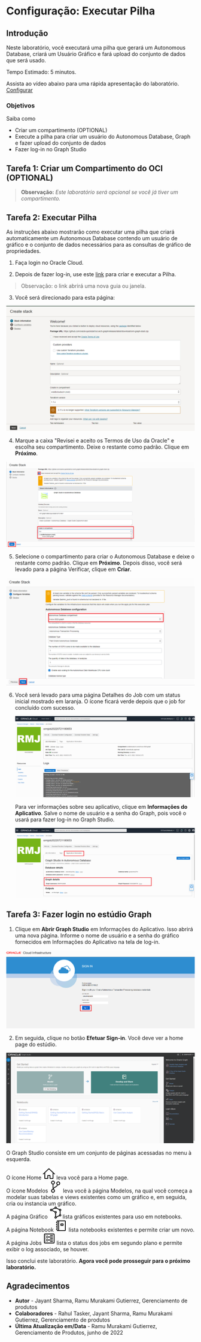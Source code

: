 # Configuração: Executar Pilha

## Introdução

Neste laboratório, você executará uma pilha que gerará um Autonomous Database, criará um Usuário Gráfico e fará upload do conjunto de dados que será usado.

Tempo Estimado: 5 minutos.

Assista ao vídeo abaixo para uma rápida apresentação do laboratório. [Configurar](videohub:1_8z5ze0pe)

### Objetivos

Saiba como

*   Criar um compartimento (OPTIONAL)
*   Execute a pilha para criar um usuário do Autonomous Database, Graph e fazer upload do conjunto de dados
*   Fazer log-in no Graph Studio

## Tarefa 1: Criar um Compartimento do OCI (OPTIONAL)

> **Observação:** _Este laboratório será opcional se você já tiver um compartimento._

[](include:iam-compartment-create-body.md)

## Tarefa 2: Executar Pilha

As instruções abaixo mostrarão como executar uma pilha que criará automaticamente um Autonomous Database contendo um usuário de gráfico e o conjunto de dados necessários para as consultas de gráfico de propriedades.

1.  Faça login no Oracle Cloud.
    
2.  Depois de fazer log-in, use este [link](https://cloud.oracle.com/resourcemanager/stacks/create?zipUrl=https://github.com/oracle-quickstart/oci-arch-graph/releases/latest/download/orm-graph-stack.zip) para criar e executar a Pilha.
    

> Observação: o link abrirá uma nova guia ou janela.

3.  Você será direcionado para esta página:

![A página Criar Pilha](./images/create-stack.png)

4.  Marque a caixa "Revisei e aceito os Termos de Uso da Oracle" e escolha seu compartimento. Deixe o restante como padrão. Clique em **Próximo**.

![Opção para ter verificado e aceitar os Termos de Uso da Oracle](./images/oracle-terms.png)

5.  Selecione o compartimento para criar o Autonomous Database e deixe o restante como padrão. Clique em **Próximo**. Depois disso, você será levado para a página Verificar, clique em **Criar**.

![A página Criar Pilha](./images/configure-variables.png)

6.  Você será levado para uma página Detalhes do Job com um status inicial mostrado em laranja. O ícone ficará verde depois que o job for concluído com sucesso.
    
    ![O job foi bem-sucedido](./images/successful-job.png)
    
    Para ver informações sobre seu aplicativo, clique em **Informações do Aplicativo**. Salve o nome de usuário e a senha do Graph, pois você o usará para fazer log-in no Graph Studio.
    
    ![Como ver o nome de usuário e a senha do gráfico](./images/graph-username-password.png)
    

## Tarefa 3: Fazer login no estúdio Graph

1.  Clique em **Abrir Graph Studio** em Informações do Aplicativo. Isso abrirá uma nova página. Informe o nome de usuário e a senha do gráfico fornecidos em Informações do Aplicativo na tela de log-in.

![Abrir estúdio gráfico em Informações da Aplicação](./images/login-page.png " ")

2.  Em seguida, clique no botão **Efetuar Sign-in**. Você deve ver a home page do estúdio.

![O texto ALT não está disponível para esta imagem](./images/gs-graphuser-home-page.png " ")

O Graph Studio consiste em um conjunto de páginas acessadas no menu à esquerda.

O ícone Home ![Ícone Início](images/home.svg) leva você para a Home page.  
O ícone Modelos ![ícone Modelos](images/code-fork.svg) leva você à página Modelos, na qual você começa a modelar suas tabelas e views existentes como um gráfico e, em seguida, cria ou instancia um gráfico.  
A página Gráfico ![Ícone Gráficos](images/radar-chart.svg) lista gráficos existentes para uso em notebooks.  
A página Notebook ![Ícone de notebook](images/notebook.svg) lista notebooks existentes e permite criar um novo.  
A página Jobs ![ícone Jobs](images/server.svg) lista o status dos jobs em segundo plano e permite exibir o log associado, se houver.

Isso conclui este laboratório. **Agora você pode prosseguir para o próximo laboratório.**

## Agradecimentos

*   **Autor** - Jayant Sharma, Ramu Murakami Gutierrez, Gerenciamento de produtos
*   **Colaboradores** - Rahul Tasker, Jayant Sharma, Ramu Murakami Gutierrez, Gerenciamento de produtos
*   **Última Atualização em/Data** - Ramu Murakami Gutierrez, Gerenciamento de Produtos, junho de 2022